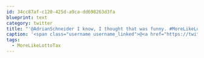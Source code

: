 ```yaml
---
id: 34cc87af-c120-425d-a9ca-dd698263d3fa
blueprint: text
category: twitter
title: "'@AdrianSchneider I know, I thought that was funny. #MoreLikeLottoTax"
caption: '<span class="username username_linked">@<a href="https://twitter.com/AdrianSchneider" title="Adrian Schneider">AdrianSchneider</a></span> I know, I thought that was funny. <span class="hashtag hashtag_local">#<a href="http://tweettemp.darylchymko.ca/?tag=morelikelottotax">MoreLikeLottoTax</a>'
tags:
  - MoreLikeLottoTax
---
```

